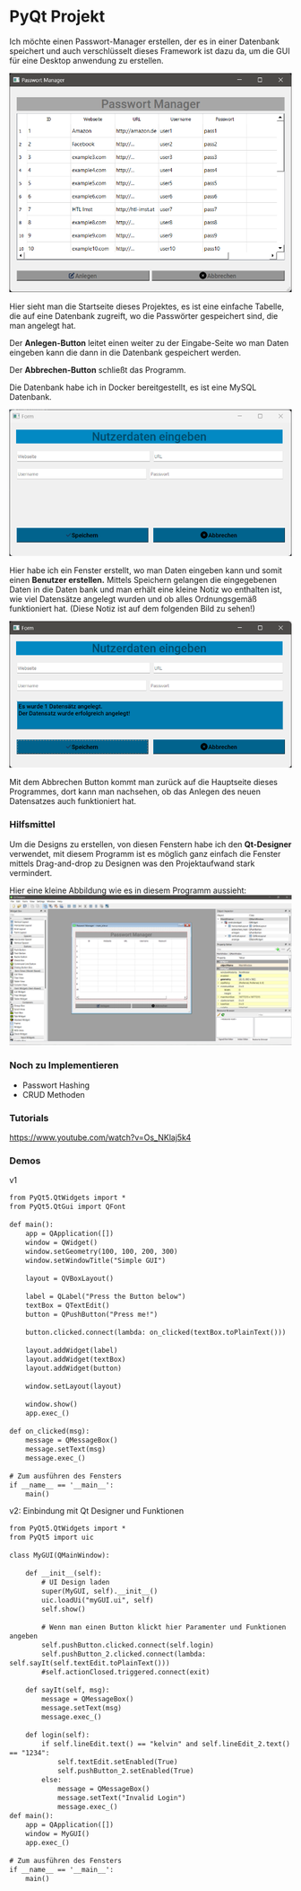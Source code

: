 # PyQt Projekt
Ich möchte einen Passwort-Manager erstellen, der es in einer Datenbank speichert und auch verschlüsselt dieses Framework ist dazu da,
um die GUI für eine Desktop anwendung zu erstellen.

![Tabelle-Passwort](/doku_img/main_site.png)

Hier sieht man die Startseite dieses Projektes, es ist eine einfache Tabelle, die auf
eine Datenbank zugreift, wo die Passwörter gespeichert sind, die man angelegt hat.

Der **Anlegen-Button** leitet einen weiter zu der Eingabe-Seite wo man Daten eingeben kann die dann in
die Datenbank gespeichert werden. 

Der **Abbrechen-Button** schließt das Programm.

Die Datenbank habe ich in Docker bereitgestellt, es ist eine MySQL Datenbank.

![Passwort-Erstellen](/doku_img/second_site.png)

Hier habe ich ein Fenster erstellt, wo man Daten eingeben kann und somit einen **Benutzer erstellen.**
Mittels Speichern gelangen die eingegebenen Daten in die Daten bank und man erhält eine kleine Notiz wo
enthalten ist, wie viel Datensätze angelegt wurden und ob alles Ordnungsgemäß funktioniert hat. (Diese Notiz ist auf
dem folgenden Bild zu sehen!)

![Eingabe-Data](/doku_img/second_site_data.png)

Mit dem Abbrechen Button kommt man zurück auf die Hauptseite dieses Programmes, dort kann
man nachsehen, ob das Anlegen des neuen Datensatzes auch funktioniert hat.

### Hilfsmittel
Um die Designs zu erstellen, von diesen Fenstern habe ich den **Qt-Designer** verwendet, mit diesem Programm
ist es möglich ganz einfach die Fenster mittels Drag-and-drop zu Designen was den Projektaufwand stark vermindert.

Hier eine kleine Abbildung wie es in diesem Programm aussieht:
![Qt-Designer](/doku_img/qt_designer.png)

### Noch zu Implementieren
* Passwort Hashing
* CRUD Methoden


### Tutorials
https://www.youtube.com/watch?v=Os_NKlaj5k4
### Demos 
v1
```
from PyQt5.QtWidgets import *
from PyQt5.QtGui import QFont

def main():
    app = QApplication([])
    window = QWidget()
    window.setGeometry(100, 100, 200, 300)
    window.setWindowTitle("Simple GUI")

    layout = QVBoxLayout()

    label = QLabel("Press the Button below")
    textBox = QTextEdit()
    button = QPushButton("Press me!")

    button.clicked.connect(lambda: on_clicked(textBox.toPlainText()))

    layout.addWidget(label)
    layout.addWidget(textBox)
    layout.addWidget(button)

    window.setLayout(layout)

    window.show()
    app.exec_()

def on_clicked(msg):
    message = QMessageBox()
    message.setText(msg)
    message.exec_()

# Zum ausführen des Fensters
if __name__ == '__main__':
    main()
```

v2: Einbindung mit Qt Designer und Funktionen
```
from PyQt5.QtWidgets import *
from PyQt5 import uic

class MyGUI(QMainWindow):

    def __init__(self):
        # UI Design laden
        super(MyGUI, self).__init__()
        uic.loadUi("myGUI.ui", self)
        self.show()

        # Wenn man einen Button klickt hier Paramenter und Funktionen angeben
        self.pushButton.clicked.connect(self.login)
        self.pushButton_2.clicked.connect(lambda: self.sayIt(self.textEdit.toPlainText()))
        #self.actionClosed.triggered.connect(exit)

    def sayIt(self, msg):
        message = QMessageBox()
        message.setText(msg)
        message.exec_()

    def login(self):
        if self.lineEdit.text() == "kelvin" and self.lineEdit_2.text() == "1234":
            self.textEdit.setEnabled(True)
            self.pushButton_2.setEnabled(True)
        else:
            message = QMessageBox()
            message.setText("Invalid Login")
            message.exec_()
def main():
    app = QApplication([])
    window = MyGUI()
    app.exec_()

# Zum ausführen des Fensters
if __name__ == '__main__':
    main()
```